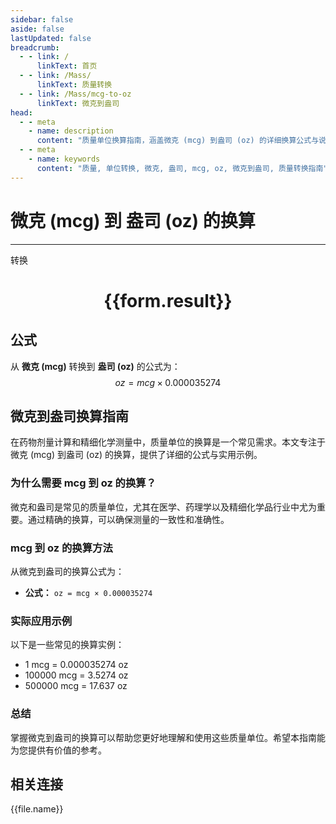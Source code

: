 ```yaml
---
sidebar: false
aside: false
lastUpdated: false
breadcrumb:
  - - link: /
      linkText: 首页
  - - link: /Mass/
      linkText: 质量转换
  - - link: /Mass/mcg-to-oz
      linkText: 微克到盎司
head:
  - - meta
    - name: description
      content: "质量单位换算指南，涵盖微克 (mcg) 到盎司 (oz) 的详细换算公式与说明。"
  - - meta
    - name: keywords
      content: "质量, 单位转换, 微克, 盎司, mcg, oz, 微克到盎司, 质量转换指南"
---
```

# 微克 (mcg) 到 盎司 (oz) 的换算
---
<script setup>
import { onMounted, reactive, inject, ref } from 'vue'
import { NButton, NForm, NFormItem, NInput, NInputNumber, NSelect, NCard, useMessage,NGrid ,NGi } from 'naive-ui'
import { defineClientComponent } from 'vitepress'
import { Mass } from '../../files';

const convert = inject('convert')

const form = reactive({
  number: null,
  result: '',
})

const convertHandler = () => {
  if (form.number !== null && !isNaN(form.number)) {
    const convertedValue = parseFloat(form.number) * 0.000035274
    form.result = `${form.number}mcg = ${convertedValue.toFixed(7)}oz`
  } else {
    form.result = '请输入有效的数值。'
  }
}
</script>

<n-form size="large" :model="form">
  <n-form-item label="微克 (mcg)">
    <n-input-number v-model:value="form.number" placeholder="输入微克" style="width: 100%" />
  </n-form-item>
  <n-form-item>
    <n-button type="primary" @click="convertHandler" block>转换</n-button>
  </n-form-item>
</n-form>

<n-card  embedded :bordered="false" hoverable>
  <div  style="text-align:center">
    <h1>{{form.result}}</h1>
  </div>
</n-card>

## 公式

从 **微克 (mcg)** 转换到 **盎司 (oz)** 的公式为：
$$ oz = mcg \times 0.000035274 $$

## 微克到盎司换算指南

在药物剂量计算和精细化学测量中，质量单位的换算是一个常见需求。本文专注于微克 (mcg) 到盎司 (oz) 的换算，提供了详细的公式与实用示例。

### 为什么需要 mcg 到 oz 的换算？

微克和盎司是常见的质量单位，尤其在医学、药理学以及精细化学品行业中尤为重要。通过精确的换算，可以确保测量的一致性和准确性。

### mcg 到 oz 的换算方法

从微克到盎司的换算公式为：

- **公式：** `oz = mcg × 0.000035274`

### 实际应用示例

以下是一些常见的换算实例：

- 1 mcg = 0.000035274 oz
- 100000 mcg = 3.5274 oz
- 500000 mcg = 17.637 oz

### 总结

掌握微克到盎司的换算可以帮助您更好地理解和使用这些质量单位。希望本指南能为您提供有价值的参考。

## 相关连接
<n-grid x-gap="12" :cols="4">
  <n-gi v-for="(file, index) in Mass" :key="index">
    <n-button
      text
      tag="a"
      :href="file.path"
      type="primary"
    >
      {{file.name}}
    </n-button>
  </n-gi>
</n-grid>